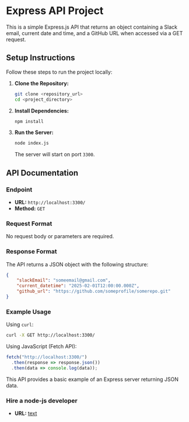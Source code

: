 # Express API Project

This is a simple Express.js API that returns an object containing a Slack email, current date and time, and a GitHub URL when accessed via a GET request.

## Setup Instructions

Follow these steps to run the project locally:

1. **Clone the Repository:**
   ```sh
   git clone <repository_url>
   cd <project_directory>
   ```

2. **Install Dependencies:**
   ```sh
   npm install
   ```

3. **Run the Server:**
   ```sh
   node index.js
   ```
   The server will start on port `3300`.

## API Documentation

### Endpoint
- **URL:** `http://localhost:3300/`
- **Method:** `GET`

### Request Format
No request body or parameters are required.

### Response Format
The API returns a JSON object with the following structure:

```json
{
    "slackEmail": "someemail@gmail.com",
    "current_datetime": "2025-02-01T12:00:00.000Z",
    "github_url": "https://github.com/someprofile/somerepo.git"
}
```

### Example Usage
Using `curl`:
```sh
curl -X GET http://localhost:3300/
```

Using JavaScript (Fetch API):
```js
fetch("http://localhost:3300/")
  .then(response => response.json())
  .then(data => console.log(data));
```

This API provides a basic example of an Express server returning JSON data.
### Hire a node-js developer
- **URL:** [text](https://hng.tech/hire/nodejs-developers)
